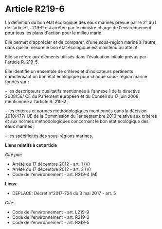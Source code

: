 # Article R219-6

La définition du bon état écologique des eaux marines prévue par le 2° du I de l'article L. 219-9 est arrêtée par le ministre
chargé de l'environnement pour tous les plans d'action pour le milieu marin.

Elle permet d'apprécier et de comparer, d'une sous-région marine à l'autre, dans quelle mesure le bon état écologique est
maintenu ou atteint.

Elle se réfère aux éléments utilisés dans l'évaluation initiale prévus par l'article R. 219-5.

Elle identifie un ensemble de critères et d'indicateurs pertinents caractérisant un bon état écologique pour chaque sous-
région marine fondés sur :

– les descripteurs qualitatifs mentionnés à l'annexe 1 de la directive 2008/56/ CE du Parlement européen et du Conseil du 17
juin 2008 mentionnée à l'article R. 219-2 ;

– les critères et normes méthodologiques mentionnés dans la décision 2010/477/ UE de la Commission du 1er septembre 2010
relative aux critères et aux normes méthodologiques concernant le bon état écologique des eaux marines ;

– les spécificités des sous-régions marines.

**Liens relatifs à cet article**

_Cité par_:

  - Arrêté du 17 décembre 2012 - art. 1 (V)
  - Arrêté du 17 décembre 2012 - art. 3 (V)
  - Code de l'environnement - art. R219-4 (M)

**Liens**:

  - DEPLACE: Décret n°2017-724 du 3 mai 2017 - art. 5

_Cite_:

  - Code de l'environnement - art. L219-9
  - Code de l'environnement - art. R219-2
  - Code de l'environnement - art. R219-5
